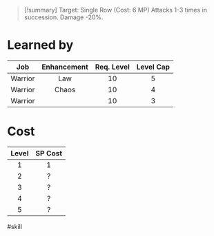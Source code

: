 >[!summary]
>Target: Single Row (Cost: 6 MP)
>Attacks 1-3 times in succession.
>Damage -20%.
# Learned by
| Job   | Enhancement | Req. Level | Level Cap |
|:-------:|:-----------:|:----------:|:---------:|
| Warrior | Law         | 10         | 5         |
| Warrior | Chaos       | 10         | 4         |
| Warrior |             | 10         | 3         | 
# Cost
| Level | SP Cost |
|:-----:|:-------:|
| 1     | 1       |
| 2     | ?       |
| 3     | ?       |
| 4     | ?       |
| 5     | ?       |

#skill 